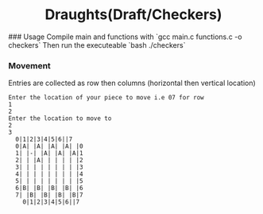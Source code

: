 <h1 align="center"> Draughts(Draft/Checkers) </h1>
### Usage
Compile main and functions with `gcc main.c functions.c -o checkers` Then run
the executeable `bash ./checkers`

### Movement
Entries are collected as row then columns (horizontal then vertical location)

```comandline
Enter the location of your piece to move i.e 07 for row
1
2
Enter the location to move to
2
3
  0|1|2|3|4|5|6||7
  0|A| |A| |A| |A| |0
  1| |-| |A| |A| |A|1
  2| | |A| | | | | |2
  3| | | | | | | | |3
  4| | | | | | | | |4
  5| | | | | | | | |5
  6|B| |B| |B| |B| |6
  7| |B| |B| |B| |B|7
    0|1|2|3|4|5|6||7
```

